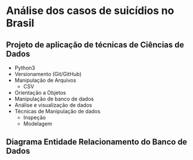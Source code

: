 # Análise dos casos de suicídios no Brasil
## Projeto de aplicação de técnicas de Ciências de Dados
- Python3
- Versionamento (Git/GitHub)
- Manipulação de Arquivos
  - CSV
- Orientação a Objetos
- Manipulação de banco de dados
- Análise e visualização de dados
- Técnicas de Manipulação de dados
  - Inspeção
  - Modelagem
## Diagrama Entidade Relacionamento do Banco de Dados
